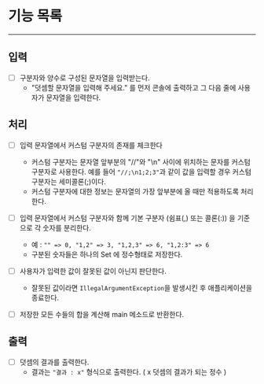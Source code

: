 # 기능 목록

--- 
## 입력
- [ ] 구분자와 양수로 구성된 문자열을 입력받는다.
  - "덧셈할 문자열을 입력해 주세요." 를 먼저 콘솔에 출력하고 그 다음 줄에 사용자가 문자열을 입력한다.

## 처리
- [ ] 입력 문자열에서 커스텀 구분자의 존재를 체크한다 
  - 커스텀 구분자는  문자열 앞부분의 "//"와 "\n" 사이에 위치하는 문자를 커스텀 구분자로 사용한다.
    예를 들어 ```"//;\n1;2;3"```과 같이 값을 입력할 경우 커스텀 구분자는 세미콜론(;)이다.
  - 커스텀 구분자에 대한 정보는 문자열의 가장 앞부분에 올 때만 적용하도록 처리한다.

- [ ] 입력 문자열에서 커스텀 구분자와 함께 기본 구분자 (쉼표(,) 또는 콜론(:)) 을 기준으로 각 숫자를 분리한다.
  - 예 : ```"" => 0, "1,2" => 3, "1,2,3" => 6, "1,2:3" => 6```
  - 구분된 숫자들은 하나의 Set 에 정수형태로 저장한다.

- [ ] 사용자가 입력한 값이 잘못된 값이 아닌지 판단한다.
  - 잘못된 값이라면 ```IllegalArgumentException```을 발생시킨 후 애플리케이션을 종료한다.
  
- [ ] 저장한 모든 수들의 합을 계산해 main 메소드로 반환한다.

## 출력
- [ ] 덧셈의 결과를 출력한다.
  - 결과는 ```"결과 : x"``` 형식으로 출력한다. ( x 덧셈의 결과가 되는 정수 )